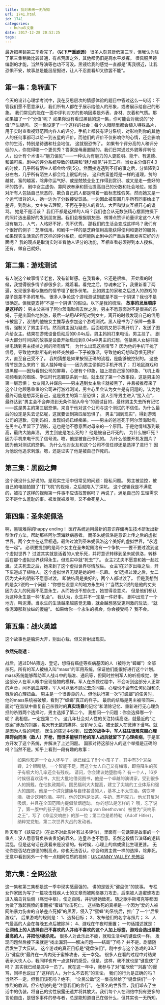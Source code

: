 ```yaml
---
title: 我对未来一无所知
url: 1741.html
id: 1741
categories:
  - huhuの文章
date: 2017-12-28 20:52:25
tags:
---
```


最近把黑镜第三季看完了。**（以下严重剧透）** 很多人刻意贬低第三季，但我认为除了第三集稍微比较普通，有点荒唐之外，其他都仍旧是高水平发挥。 很佩服黑镜编剧的才能，当然导演等也功不可没。黑镜给我的感觉一直都是“离我很近，让我恐惧不安，故事总是能层层掘进，让人不忍直看却又欲罢不能”。

第一集：急转直下
--------

今天的设计心理学考试中，我在反思层次的情感体验的题目中答过这么一句话：不管我们愿不愿意承认，我们所有人都在乎展示给他人的形象，或者展示给自己的形象。 我们常见的能在一面中评判对方的影响因素是外表、身材、衣着和气质。那如果加了一个“分值”呢？ 如果你没有看过黑镜的这一集，你可能会对我说的“分值”产生疑问。 这一集设定了一个这样的社会：每个人眼睛里都会植入特殊晶片，用于实时查看视野范围内各人的评分。手机上都装有评分系统，对影响到你的其他人的任何事都可以给一到五星的评价。而他们的评价不仅影响你的心情，还会影响你的生活，特别是待遇和社会地位。 这就很恐怖了。 如果有个评分高的人和评分低的人，你觉得哪一个更优秀？答案是毋庸置疑的。我们日常通过外貌等评判他人，设计有个术语叫“魅力偏见”——一种认为有魅力的人更聪明、能干、有道德、和蔼可亲。剧中的评分系统导致的结果和“魅力偏见”并无二样。当女主分值在4.3的时候，几乎所有陌生人都会给4到5分。然而接连遇到不好的事之后，分值降到3分左右，几乎所有陌生人都会给上很低的分。 这和贫富差距是一样的道理，贫的越贫，富的越富，除非你运气好、或是兢兢业业工作得到赏识、或又是走一些好的坏的路子。 剧中女主虚伪、靠阿谀奉承和搭讪提高自己的分数和社会地位。她面对所有人包括自己厌恶的、欺负自己的人都是带着一脸标志性假笑，然而她又是一个运气很背的人，她一边为了分数接受饮品，一边因此被周围几乎所有同事给出了差评。到剧末，女主失去理智，不再在乎别人的看法，大声和狱友互相开心的谩骂。 她是不是活该？ 我们不都是这样的人吗？我们也会从无数张精心摆置拍摄下的照片选出最好的发到朋友圈。我们会根据朋友圈、微博点赞评论量评定这个人有没有魅力、人气，人格好不好，优不优秀。 那我们的生活会变成这样吗？我们有个很好的例子：芝麻信用。和剧中一样的是芝麻信用高能获得便利和更好的服务。 如果现实生活真的有这样的评分系统，如何能防止剧中的严重后果而发挥它好的方面呢？ 我的观点是取消实时查看他人评分的功能，互相查看必须得到本人授权。 还有，做自己就好。

第二集：游戏测试
--------

有人说这个故事情节老套，没有新鲜感。在我看来，它还是很棒。 开始看的时候，我觉得很多情节都很多余，跳着看。看完之后，惊魂未定下，我重新看了两遍，发现很多看似拖沓的情节埋了很多伏笔。 比如男主的家和之后进入的游戏的屋子是差不多的布局。 很多人争论这个游戏测试到底是不是一个阴谋？我也不是很确定。但我更支持“不是一个阴谋”的假设。以下是我的梳理。 **故事的发展顺序是这样的：** 男主父亲得了阿尔茨海默病去世之后，男主不愿意面对不是很亲的妈妈，于是出国各地旅游，最后一站用APP配对到女主，离开的时候发现自己的信用卡被黑了，没钱的他被女主推荐去参加这个游戏测试。黑人秘书为了保障一些事情，强制关了男主手机。然而男主因为疑虑，后面趁机又把手机开机了，发送了图片给女主。结果在游戏设备启动后的0.04s后，男主妈妈打来电话。男主挂了。 剧中大部分时间讲的故事是设备开始启动到0.04s中男主的幻想，包括黑人女秘书挂掉电话到男主挂掉之间的所有情节。 为什么出现这些情节？ 因为他的手机干扰了信号，导致他大脑所有的神经突触都一下子被激活，导致他的幻想和恐惧无限扩大，直至自己受不了。 我的猜想是如果按照正确的流程，是能够被控制的。 这些情节是怎么来的？ 黑人挂掉电话——因为男主偷偷把手机开机了； 打地鼠游戏和进黑屋——因为看到公司的屏幕，心里有个印象，加上把自己家的印象、飞机上看视频看到的蜘蛛、学生时代恶霸联系到一起，就出现了第一个故事段，这是男主的第一层恐惧； 女友闯入并谋杀——男主遇到女主后卡就被黑了，并且被推荐来了这个让他顾忌重重的公司进行游戏测试，男主心里会认为女主是有问题的，认为她最终可能是想弄死自己，这是男主的第二层恐惧； 黑人引导男主进入“接入点”，最终达到“男主会不会奔溃到无条件服从命令”的测试目的，最终男主失去所有记忆——这是男主的第三层恐惧，来自于他对这个公司与这个测试的不信任。为什么最后的设定是失去记忆呢，这就要谈到第四层恐惧了。 男主“回到现实”，得到游戏公司的道歉，见到妈妈，发现妈妈已经痴呆。——男主的爸爸死于阿尔茨海默病，在男主心里留下了阴影，这也是他不愿意面对母亲的一个原因。于是他情绪涨到最高，最终大脑奔溃。 男主到底是怎么死的？ 他是被自己吓死的。 为什么被吓死？ 因为手机来电干扰了信号流。嗯，他是被自己作死的。 为什么他要开机发图片？   因为他对测试的恐惧。 为什么他对女友和这个公司不信任却还是选择了进行？ 因为他说他追求刺激。嗯，还是证实了他是被自己作死的。

第三集：黑函之舞
--------

这个我没什么好说的。是现实生活中很常见的问题：隐私问题。 男主被监控，被自己的电脑拍摄了“打飞机”的视频，之后就陷入了深坑。 这个逻辑我是不满意的，被拍了这样的视频第一件事不应该找警察吗？ 再说了，满足自己的 生理需求又不是什么羞耻的事。被发就被发呗，又不会死星人。

第四集：圣朱妮佩洛
---------

啊，黑镜难得的happy ending！ 医疗系统运用最新的意识存储再生技术研发出新型治疗方法，帮助那些阿尔茨海默病患者。 而圣朱妮佩洛是意识上传之后的虚拟世界，两个女主在这里相遇，最终过渡到圣朱妮佩洛这个美好的虚拟世界，“永远在一起”。 必须要提到的是两个女主在圣朱妮佩洛有一个争执——要不要过渡到这个虚拟世界？ 过渡其实就是活着的人安乐死，并将意识转移到圣朱妮佩洛，转移后在那个虚拟世界获得永生，但现实中就“死去”了。 女主2丈夫不愿意和她一起过渡。丈夫死去之后，她来到了这个虚拟世界尽情放纵。 女主1在21岁出柜之后，开下车道成了植物人。这个虚拟世界无疑是她的唯一乐趣。 女1选择过渡之后，女二因为丈夫的阴影不愿意过渡。 即使结局是美好的，两个人都过渡了。 但是我想到的是女2说的一个问题：“你想在没意义的地方永生吗？”当然女2说的是他的丈夫因为女儿的死而不愿意永生，从而她也不想永生，她觉得没意义。 但是他们都认为这种永生是一种“机会”。 我认为，永生并不一定是一件好事。 剧中出现了一个地方，叫泥潭。当永生的生活越来越感觉无趣，就会越想感受更刺激的玩法，“就像泥潭那群放纵的傻逼”。 如果给你一个永生的机会，你会接受吗？ 我不会。

第五集：战火英雄
--------

这个故事也是脑洞大开，别出心裁，但又折射出现实。

#### 依然先剧透：

战后，通过DNA筛选、登记，想将有癌症等疾病基因的人（被称为“蟑螂”）全部杀死。所有的军人被植入叫“mass”的军用系统，保证他们能很好进行这个计划。 mass系统能够帮助军人战斗中的瞄准、通讯等，但同时控制军人的听视嗅觉，使这部分人在军人眼中呈现怪物的模样。军人在杀戮过程中，不会听到这部分人正常的声音，闻不到血腥味，军人可以毫不顾忌去杀同类，心理也不会有任何负担和杀戮后的心理扭曲。 男主是一个很善良的人，但他执行第一次“打蟑螂”的任务时，他的mass系统被破解，看到了“蟑螂”真正的样子。 最后的结局是男主被带回来，面对“在监狱中重复自己杀戮时的**真实场景**的记忆”和清除记忆、重新进行无心理负担的杀戮两个选择时，男主选择了第二个。 我想问一个问题：你会选择哪一个呢？ 我相信，一定是第二个。 这几年社会对人性的关注持续高涨，就最近的“江歌案”涉及的刘鑫，每天有无数的媒体、营销号关注，被无数人在微博下谩骂。就是因为人性的问题。 医生的陈述中说到，**过去的战争中，军人往往很难克服心理阻碍向同类（敌人）开枪，而很多能够开枪的军人战后就留下了心理疾病**，于是军方开发了这个系统，并解决了上述问题。 国家对待这部分人的这个举措是正确的吗？当然不是。知乎上看到一段有趣的故事：

> 如果你知道一个女人怀孕了，她已经生了8个小孩子了，其中有3个耳朵聋，2个眼睛瞎，一个智能不足，而这个女人自己又有梅毒，即将降生的孩子有极大的几率还会有残疾。 请问，你会建议她堕胎吗？ 有一个人，16岁时候很喜欢读书，大批大批地借阅图书，他是一个卓越的演讲家，受到很多人的拥戴。在他执政期间，国民福利大大提高，建立了尖端的工业体系和强大的国防。他是一个讲究健康与自律甚谨的人，基本上不太饮酒，偶饮啤酒，极少饮用烈酒。平时，他的饮料是淡茶、牛奶、热巧克力。他尤其反对吸烟，并且在全国范围内提倡禁烟运动。 你的想法是怎样的？ 哦，忘了说了，第一腹中的孩子是贝多芬（Ludwig van Beethoven）被誉为“交响乐之王”，写了《命运交响曲》的那一位；第二位是希特勒（Adolf Hitler），纳粹党党魁，第二次世界大战的发动者。

昨天看了《妖猫记》（在此不对此影片有过多评价），里面有一句话算是故事的一个重点：没人愿意背负杀害贵妃的罪名，连皇帝也不愿意。虽然这段情节演绎的逻辑混乱，但是这句话在我看来是没错的。有时候，心理上的病或痛比生理更甚。 无论你是否站在道德的制高点，你也无法否认，你会和男主做一样的选择，除非死。 无意中看到另外一个有一点相同性质的视频：[UNCANNY VALLEY 恐怖谷](https://www.bilibili.com/video/av3395595/)

第六集：全网公敌
--------

这一集和第三集都是这一季中现实感最强的。 讲的是毁灭“键盘侠”的故事。 专栏女作家因为写了一篇攻击残疾人士的文章而被网络暴力攻击，后来被人造蜜蜂攻击进入脑岛背后侧（痛觉中枢），使之自残，并折磨她致死。随之歌手斯塔克等都因为做了激起民愤的事而被“蜜蜂”攻击死亡。 这些致死的真相是一个因为“爱的人被网络暴力伤害的自杀差点死掉”的黑客，侵入了“蜜蜂”的系统后，推广了一个“后果游戏”。 后果游戏的规则是： 1、选择目标； 2、发布他们的名字与照片； 3、人气最高的人会在每晚五点后被除掉； 4、游戏在午夜时重置； 一句话描述就是：**让网络上的人选择自己不喜欢的人并给不喜欢的这个人加上标签，游戏会选出票数最高的人，并把他/她杀死。** 很多人对此乐此不疲，就和生活中的键盘侠一样。 发现问题然后接下来就是“找出漏洞——解决问题——结局”了吗？ 并不是。剧情随后发生了大反转。 这个游戏的真正目标是“键盘侠们”。剧中参与这个游戏的38.7万“键盘侠”最终在一周内死于蜜蜂攻击，无一幸免。 很多人在看的过程中对结果表示大快人心，我同样也有一点这样的感受。但是，这样，我不就也是“键盘侠”了吗？ 其实我已经是其中一员了。 就在这一年中，我参与了对“翟欣欣”“刘鑫”的谩骂，同样也说出了“这样的人，为什么不去死”的言论。 我们的行为是正确的吗？当然不一定。但我们该死吗？绝不。 “全民公敌”这一集虽然给了“键盘侠们”一个惨烈的教训，但它想说的是“注意我们的言行”。 在匿名的世界里，我们卸去了生活中的伪装，将自己的劣性展露无遗并将其放大。我们每个人在网络中拥有更多的言论自由，是很多事件的参与者，总是能知道自己在做什么，但其实也一无所知。